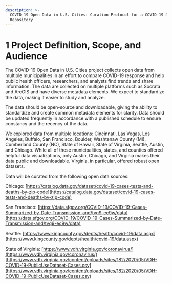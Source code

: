 ```yaml
---
description: >-
  COVID-19 Open Data in U.S. Cities: Curation Protocol for a COVID-19 Data
  Repository
---
```


# 1 Project Definition, Scope, and Audience

The COVID-19 Open Data in U.S. Cities project collects open data from multiple municipalities in an effort to compare COVID-19 response and help public health officers, researchers, and analysts find trends and share information. The data are collected on multiple platforms such as Socrata and ArcGIS and have diverse metadata elements. We expect to standardize the data, making it easier to study and analyze. ‌

The data should be open-source and downloadable, giving the ability to standardize and create common metadata elements for clarity. Data should be updated frequently in accordance with a published schedule to ensure constancy and the recency of the data. 

We explored data from multiple locations: Cincinnati, Las Vegas, Los Angeles, Buffalo, San Francisco, Boulder, Washtenaw County \(MI\), Cumberland County \(NC\), State of Hawaii, State of Virginia, Seattle, Austin, and Chicago. While all of these municipalities, states, and counties offered helpful data visualizations, only Austin, Chicago, and Virginia makes their data public and downloadable. Virginia, in particular, offered robust open datasets.

Data will be curated from the following open data sources: 

Chicago: [https://catalog.data.gov/dataset/covid-19-cases-tests-and-deaths-by-zip-code](https://catalog.data.gov/dataset/covid-19-cases-tests-and-deaths-by-zip-code) 

San Francisco: [https://data.sfgov.org/COVID-19/COVID-19-Cases-Summarized-by-Date-Transmission-and/tvq9-ec9w/data](https://data.sfgov.org/COVID-19/COVID-19-Cases-Summarized-by-Date-Transmission-and/tvq9-ec9w/data) 

Seattle: [https://www.kingcounty.gov/depts/health/covid-19/data.aspx](https://www.kingcounty.gov/depts/health/covid-19/data.aspx)

State of Virginia: [https://www.vdh.virginia.gov/coronavirus/](https://www.vdh.virginia.gov/coronavirus/) [https://www.vdh.virginia.gov/content/uploads/sites/182/2020/05/VDH-COVID-19-PublicUseDataset-Cases.csv](https://www.vdh.virginia.gov/content/uploads/sites/182/2020/05/VDH-COVID-19-PublicUseDataset-Cases.csv)




